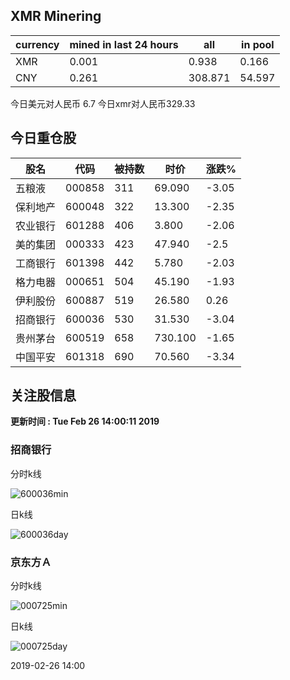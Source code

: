 ## XMR Minering

|currency|mined in last 24 hours|all|in pool|
|---|---|---|---|
|XMR|0.001|0.938|0.166|
|CNY|0.261|308.871|54.597|

今日美元对人民币 6.7	今日xmr对人民币329.33


## 今日重仓股 

|股名|代码|被持数|时价|涨跌%|
|---|---|---|---|---|
|五粮液|000858|311|69.090|-3.05|
|保利地产|600048|322|13.300|-2.35|
|农业银行|601288|406|3.800|-2.06|
|美的集团|000333|423|47.940|-2.5|
|工商银行|601398|442|5.780|-2.03|
|格力电器|000651|504|45.190|-1.93|
|伊利股份|600887|519|26.580|0.26|
|招商银行|600036|530|31.530|-3.04|
|贵州茅台|600519|658|730.100|-1.65|
|中国平安|601318|690|70.560|-3.34|

## 关注股信息
**更新时间 : Tue Feb 26 14:00:11 2019**
### 招商银行 
分时k线

![600036min](http://image.sinajs.cn/newchart/min/n/sh600036.gif)

日k线

![600036day](http://image.sinajs.cn/newchart/daily/n/sh600036.gif)

### 京东方Ａ 
分时k线

![000725min](http://image.sinajs.cn/newchart/min/n/sz000725.gif)

日k线

![000725day](http://image.sinajs.cn/newchart/daily/n/sz000725.gif)

2019-02-26 14:00